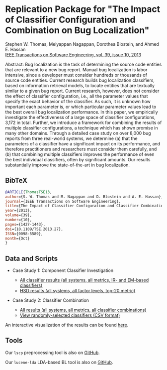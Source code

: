 # Replication Package for "The Impact of Classifier Configuration and Combination on Bug Localization"

Stephen W. Thomas, Meiyappan Nagappan, Dorothea Blostein, and Ahmed E. Hassan  
[IEEE Transactions on Software Engineering, vol. 39, issue 10, 2013](http://dx.doi.org/10.1109/TSE.2013.27)

Abstract: Bug localization is the task of determining the source code entities that are relevant to a new bug report. Manual bug localization is labor intensive, since a developer must consider hundreds or thousands of source code entities. Current research builds bug localization classifiers, based on information retrieval models, to locate entities that are textually similar to a given bug report. Current research, however, does not consider the effect of classifier configuration, i.e., all the parameter values that specify the exact behavior of the classifier. As such, it is unknown how important each parameter is, or which particular parameter values lead to the best overall bug localization performance. In this paper, we empirically investigate the effectiveness of a large space of classifier configurations, 3,172 in total. Further, we introduce a framework for combining the results of multiple classifier configurations, a technique which has shown promise in many other domains. Through a detailed case study on over 8,000 bug reports from three real-world systems, we determine (a) that the parameters of a classifier have a significant impact on its performance, and therefore practitioners and researchers must consider them carefully, and (b) that combining multiple classifiers improves the performance of even the best individual classifiers, often by significant amounts. Our results substantially improve the state-of-the-art in bug localization.

## BibTeX

```bibtex
@ARTICLE{ThomasTSE13,
author={S. W. Thomas and M. Nagappan and D. Blostein and A. E. Hassan},
journal={IEEE Transactions on Software Engineering},
title={The Impact of Classifier Configuration and Classifier Combination on Bug Localization},
year={2013},
volume={39},
number={10},
pages={1427-1443},
doi={10.1109/TSE.2013.27},
ISSN={0098-5589},
month={Oct}
}
```

## Data and Scripts

- Case Study 1: Component Classifier Investigation
  - [All classifier results (all systems, all metrics, IR- and EM-based classifiers)](https://github.com/SAILResearch/replication-classifier_conf_config_bugloc/files/1490023/all-classifier-results.zip)
  - [HSD results (all systems, all factor levels, top-20 metric)](https://github.com/SAILResearch/replication-classifier_conf_config_bugloc/files/1490036/hsd-results.zip)
  
- Case Study 2: Classifier Combination
  - [All results (all systems, all metrics, all classifier combinations)](https://github.com/SAILResearch/replication-classifier_conf_config_bugloc/files/1490023/all-classifier-results.zip)
  - [View randomly-selected classifiers (CSV format)](https://github.com/SAILResearch/replication-classifier_conf_config_bugloc/files/1490026/randomly-selected-classifiers.zip)
  
An interactive visualization of the results can be found [here](http://sailhome.cs.queensu.ca/replication/sthomas/TSE2013/bl/results.html).

## Tools

Our ```lscp``` preprocessing tool is also on [GitHub](https://github.com/stepthom/lscp).

Our ```lucene-lda``` LDA-based BL tool is also on [GitHub](https://github.com/stepthom/lucene-lda). 
